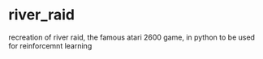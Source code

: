 # river_raid
recreation of river raid, the famous atari 2600 game, in python to be used for reinforcemnt learning 
